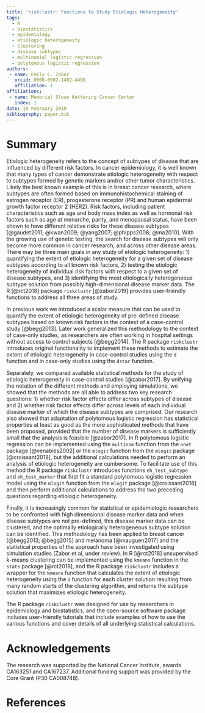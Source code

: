 ```yaml
---
title: 'riskclustr: Functions to Study Etiologic Heterogeneity'
tags:
  - R
  - biostatistics
  - epidemiology
  - etiologic heterogeneity
  - clustering
  - disease subtypes
  - multinomial logistic regression
  - polytomous logistic regression
authors:
 - name: Emily C. Zabor
   orcid: 0000-0002-1402-4498
   affiliation: 1
affiliations:
 - name: Memorial Sloan Kettering Cancer Center
   index: 1
date: 19 February 2019
bibliography: paper.bib
---
```


# Summary

Etiologic heterogeneity refers to the concept of subtypes of disease that are influenced by different risk factors. In cancer epidemiology, it is well known that many types of cancer demonstrate etiologic heterogeneity with respect to subtypes formed by genetic markers and/or other tumor characteristics. Likely the best known example of this is in breast cancer research, where subtypes are often formed based on immunohistochemical staining of estrogen receptor (ER), progesterone receptor (PR) and human epidermal growth factor receptor 2 (HER2). Risk factors, including patient characteristics such as age and body mass index as well as hormonal risk factors such as age at menarche, parity, and menopausal status, have been shown to have different relative risks for these disease subtypes [@gaudet2011; @kwan2009; @yang2007; @phipps2008; @ma2010]. With the growing use of genetic testing, the search for disease subtypes will only become more common in cancer research, and across other disease areas. There may be three main goals in any study of etiologic heterogeneity: 1) quantifying the extent of etiologic heterogeneity for a given set of disease subtypes according to all known risk factors, 2) testing the etiologic heterogeneity of individual risk factors with respect to a given set of disease subtypes, and 3) identifying the most etiologically heterogeneous subtype solution from possibly high-dimensional disease marker data. The R [@rct2018] package `riskclustr` [@zabor2019] provides user-friendly functions to address all three areas of study.

In previous work we introduced a scalar measure that can be used to quantify the extent of etiologic heterogeneity of pre-defined disease subtypes based on known risk factors in the context of a case-control study [@begg2013]. Later work generalized this methodology to the context of case-only studies, as researchers are often working in hospital settings without access to control subjects [@begg2014]. The R package `riskclustr` introduces original functionality to implement these methods to estimate the extent of etiologic heterogeneity in case-control studies using the `d` function and in case-only studies using the `dstar` function. 

Separately, we compared available statistical methods for the study of etiologic heterogeneity in case-control studies [@zabor2017]. By unifying the notation of the different methods and employing simulations, we showed that the methods are all able to address two key research questions: 1) whether risk factor effects differ across subtypes of disease and 2) whether risk factor effects differ across levels of each individual disease marker of which the disease subtypes are comprised. Our research also showed that adaptation of polytomous logistic regression has statistical properties at least as good as the more sophisticated methods that have been proposed, provided that the number of disease markers is sufficiently small that the analysis is feasible [@zabor2017]. In R polytomous logistic regression can be implemented using the `multinom` function from the `nnet` package [@venables2002] or the `mlogit` function from the `mlogit` package [@croissant2018], but the additional calculations needed to perform an analysis of etiologic heterogeneity are cumbersome. To facilitate use of this method the R package `riskclustr` introduces functions `eh_test_subtype` and `eh_test_marker` that first fit a standard polytomous logistic regression model using the `mlogit` function from the `mlogit` package [@croissant2018] and then perform additional calculations to address the two preceding questions regarding etiologic heterogeneity. 

Finally, it is increasingly common for statistical or epidemiologic researchers to be confronted with high dimensional disease marker data and when disease subtypes are not pre-defined, this disease marker data can be clustered, and the optimally etiologically heterogeneous subtype solution can be identified. This methodology has been applied to breast cancer [@begg2013; @begg2015] and melanoma [@mauguen2017] and the statistical properties of the approach have been investigated using simulation studies (Zabor et al, under review). In R [@rct2018] unsupervised $k$-means clustering can be implemented using the `kmeans` function in the `stats` package [@rct2018], and the R package `riskclustr` includes a wrapper for the `kmeans` function that calculates the extent of etiologic heterogeneity using the `d` function for each cluster solution resulting from many random starts of the clustering algorithm, and returns the subtype solution that maximizes etiologic heterogeneity. 

The R package `riskclustr` was designed for use by researchers in epidemiology and biostatistics, and the open-source software package includes  user-friendly tutorials that include examples of how to use the various functions and cover details of all underlying statistical calculations.

# Acknowledgements

The research was supported by the National Cancer Institute, awards CA163251 and CA167237. Additional funding support was provided by the Core Grant (P30 CA008748).

# References
